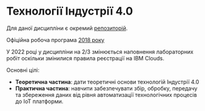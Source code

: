 # Технології Індустрії 4.0 

Для даної дисципліни є окремий [репозиторій](https://github.com/pupenasan/TI40).

Офіційна робоча програма [2018 року](https://drive.google.com/file/d/1zfUtl22yMYk6WQG4_kEBRZQ8Ze2mgT0O/view)

У 2022 році у дисципліни на 2/3 змінюється наповнення лабораторних робіт оскільки змінилися правила реєстрації на IBM Clouds.  

Основні цілі:

- **Теоретична частина**: дати теоретичні основи технологій Індустрії 4.0
- **Практична частина**: навчити забезпечувати збір, обробку, передачу та збереження даних від рівня автоматизації технологічних процесів до IoT платформи.     

